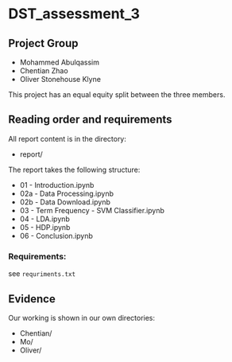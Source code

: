 # DST_assessment_3

## Project Group

* Mohammed Abulqassim 
* Chentian Zhao
* Oliver Stonehouse Klyne

This project has an equal equity split between the three members.

## Reading order and requirements

All report content is in the directory:

* report/

The report takes the following structure:

* 01 - Introduction.ipynb
* 02a - Data Processing.ipynb
* 02b - Data Download.ipynb
* 03 - Term Frequency - SVM Classifier.ipynb
* 04 - LDA.ipynb
* 05 - HDP.ipynb
* 06 - Conclusion.ipynb

### Requirements:

see `requriments.txt`

## Evidence

Our working is shown in our own directories:

* Chentian/
* Mo/
* Oliver/
